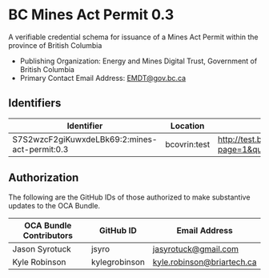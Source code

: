 # BC Mines Act Permit 0.3

A verifiable credential schema for issuance of a Mines Act Permit within the province of British Columbia

- Publishing Organization: Energy and Mines Digital Trust, Government of British Columbia
- Primary Contact Email Address: EMDT@gov.bc.ca 

## Identifiers

| Identifier                                           | Location     | URL         |
| ---------------------------------------------------- | ------------ | ----------- |
| S7S2wzcF2giKuwxdeLBk69:2:mines-act-permit:0.3 | bcovrin:test | http://test.bcovrin.vonx.io/browse/domain?page=1&query=mines&txn_type=101 |

## Authorization

The following are the GitHub IDs of those authorized to make substantive updates to the OCA Bundle.

| OCA Bundle Contributors | GitHub ID  | Email Address            |
| ----------------------- | ---------- | ------------------------ |
| Jason Syrotuck          | jsyro   | jasyrotuck@gmail.com |
| Kyle Robinson           | kylegrobinson     |  kyle.robinson@briartech.ca    |



